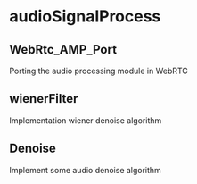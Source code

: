 # audioSignalProcess

## WebRtc_AMP_Port
Porting the audio processing module in WebRTC

## wienerFilter
Implementation wiener denoise algorithm

## Denoise
Implement some audio denoise algorithm